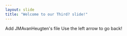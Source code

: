 ```yaml
---
layout: slide
title: "Welcome to our Third? slide!"
---
```

Add JMAvanHeugten's file
Use the left arrow to go back!
